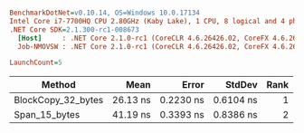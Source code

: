 ``` ini

BenchmarkDotNet=v0.10.14, OS=Windows 10.0.17134
Intel Core i7-7700HQ CPU 2.80GHz (Kaby Lake), 1 CPU, 8 logical and 4 physical cores
.NET Core SDK=2.1.300-rc1-008673
  [Host]     : .NET Core 2.1.0-rc1 (CoreCLR 4.6.26426.02, CoreFX 4.6.26426.04), 64bit RyuJIT
  Job-NMOVSW : .NET Core 2.1.0-rc1 (CoreCLR 4.6.26426.02, CoreFX 4.6.26426.04), 64bit RyuJIT

LaunchCount=5  

```
|             Method |     Mean |     Error |    StdDev | Rank |
|------------------- |---------:|----------:|----------:|-----:|
| BlockCopy_32_bytes | 26.13 ns | 0.2230 ns | 0.6104 ns |    1 |
|      Span_15_bytes | 41.19 ns | 0.3393 ns | 0.8386 ns |    2 |
